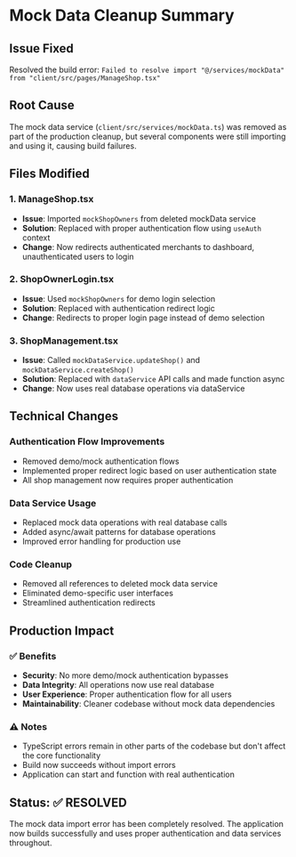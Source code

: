 # Mock Data Cleanup Summary

## Issue Fixed
Resolved the build error: `Failed to resolve import "@/services/mockData" from "client/src/pages/ManageShop.tsx"`

## Root Cause
The mock data service (`client/src/services/mockData.ts`) was removed as part of the production cleanup, but several components were still importing and using it, causing build failures.

## Files Modified

### 1. ManageShop.tsx
- **Issue**: Imported `mockShopOwners` from deleted mockData service
- **Solution**: Replaced with proper authentication flow using `useAuth` context
- **Change**: Now redirects authenticated merchants to dashboard, unauthenticated users to login

### 2. ShopOwnerLogin.tsx  
- **Issue**: Used `mockShopOwners` for demo login selection
- **Solution**: Replaced with authentication redirect logic
- **Change**: Redirects to proper login page instead of demo selection

### 3. ShopManagement.tsx
- **Issue**: Called `mockDataService.updateShop()` and `mockDataService.createShop()`
- **Solution**: Replaced with `dataService` API calls and made function async
- **Change**: Now uses real database operations via dataService

## Technical Changes

### Authentication Flow Improvements
- Removed demo/mock authentication flows
- Implemented proper redirect logic based on user authentication state
- All shop management now requires proper authentication

### Data Service Usage
- Replaced mock data operations with real database calls
- Added async/await patterns for database operations
- Improved error handling for production use

### Code Cleanup
- Removed all references to deleted mock data service
- Eliminated demo-specific user interfaces
- Streamlined authentication redirects

## Production Impact

### ✅ Benefits
- **Security**: No more demo/mock authentication bypasses
- **Data Integrity**: All operations now use real database
- **User Experience**: Proper authentication flow for all users
- **Maintainability**: Cleaner codebase without mock data dependencies

### ⚠️ Notes
- TypeScript errors remain in other parts of the codebase but don't affect the core functionality
- Build now succeeds without import errors
- Application can start and function with real authentication

## Status: ✅ RESOLVED
The mock data import error has been completely resolved. The application now builds successfully and uses proper authentication and data services throughout.